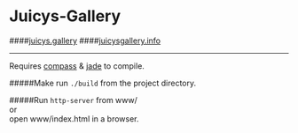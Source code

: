 Juicys-Gallery
==============

####[juicys.gallery](http://juicys.gallery/)
####[juicysgallery.info](http://juicysgallery.info/)

---

Requires [compass](http://compass-style.org/) & [jade](http://jade-lang.com/) to compile.

#####Make 
run ```./build``` from the project directory.


#####Run 
```http-server``` from www/  
or  
open www/index.html in a browser.
